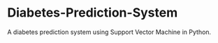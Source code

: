 # Diabetes-Prediction-System <br>
A diabetes prediction system using Support Vector Machine in Python.
